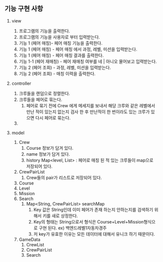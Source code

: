 ## 기능 구현 사항

1. view
    1. 프로그램의 기능을 출력한다.
    2. 프로그램의 기능을 사용자로 부터 입력받는다.
    3. 기능 1 (페어 매칭)- 페어 매칭 기능을 출력한다.
    4. 기능 1 (페어 매칭) - 페어 매칭 에서 과정, 레벨, 미션을 입력받는다.
    5. 기능 1 (페어 매칭) - 페어 매칭 결과를 출력한다.
    6. 기능 1-1 (페어 재매칭) - 페어 재매칭 여부를 네 | 아니오 물어보고 입력받는다.
    7. 기능 2 (페어 조회) - 과정, 레벨, 미션을 입력받는다.
    8. 기능 2 (페어 조회) - 매칭 이력을 출력한다.
2. controller
    1. 크루들을 랜덤으로 정렬한다.
    2. 크루들을 페어로 묶는다.
        1. 페어로 묶기 전에 Crew 에게 메세지를 보내서 해당 크루와 같은 레벨에서 만난 적이 있는지 없는지 검사 한 후 만난적이 한 번이라도 있는 크루가 있으면 다시 페어로 묶는다.
    3.

1. model
    1. Crew
        1. Course 정보가 담겨 있다.
        2. name 정보가 담겨 있다.
        3. history Map<level, List<Crew>> : 페어로 매칭 된 적 있는 크루들이 map으로 저장되어 있다.
    2. CrewPairList
        1. Crew들의 pair가 리스트로 저장되어 있다.
    3. Course
    4. Level
    5. Mission
    6. Search
        1. Map<String, CrewPairList> searchMap
            1. Key 값은 String인데 이미 페어가 존재 하는지 안하는지를 검색하기 위해서 키를 새로 상정한다.
            2. Key의 형태는 String으로서 형식은 Course+Level+Mission형식으로 구현 된다. ex) 백엔드레벨1자동차경주
            3. 저 key가 유효한 이유는 모든 데이터에 대해서 유니크 하기 때문이다.
    7. GameData
        1. CrewList
        2. CrewPairList
        3. Search
        